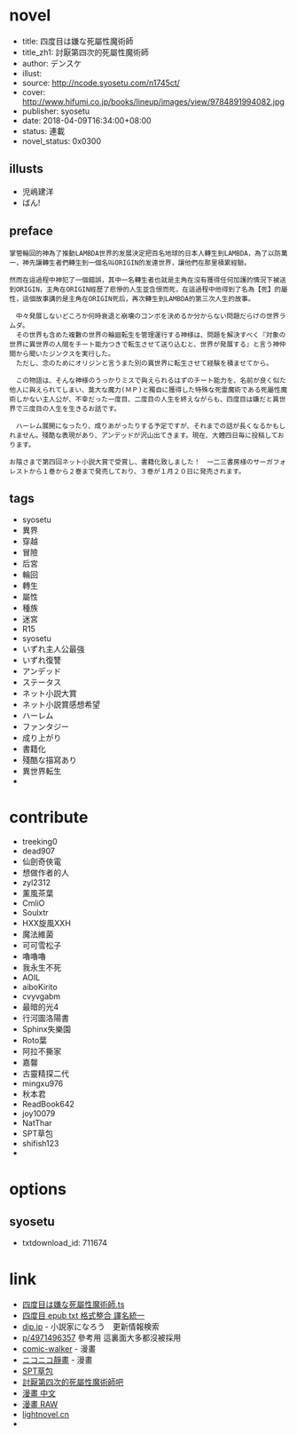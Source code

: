 # novel

- title: 四度目は嫌な死屬性魔術師
- title_zh1: 討厭第四次的死屬性魔術師
- author: デンスケ
- illust:
- source: http://ncode.syosetu.com/n1745ct/
- cover: http://www.hifumi.co.jp/books/lineup/images/view/9784891994082.jpg
- publisher: syosetu
- date: 2018-04-09T16:34:00+08:00
- status: 連載
- novel_status: 0x0300

## illusts

- 児嶋建洋
- ばん!

## preface

```
掌管輪回的神為了推動LAMBDA世界的发展決定把百名地球的日本人轉生到LAMBDA，為了以防萬一，神先讓轉生者們轉生到一個名叫ORIGIN的发達世界，讓他們在那里積累經驗。

然而在這過程中神犯了一個錯誤，其中一名轉生者也就是主角在沒有獲得任何加護的情況下被送到ORIGIN，主角在ORIGIN經歷了悲慘的人生並含恨而死，在這過程中他得到了名為【死】的屬性，這個故事講的是主角在ORIGIN死后，再次轉生到LAMBDA的第三次人生的故事。

　中々発展しないどころか何時衰退と崩壊のコンボを決めるか分からない問題だらけの世界ラムダ。
　その世界も含めた複數の世界の輪廻転生を管理運行する神様は、問題を解決すべく『対象の世界に異世界の人間をチート能力つきで転生させて送り込むと、世界が発展する』と言う神仲間から聞いたジンクスを実行した。
　ただし、念のためにオリジンと言うまた別の異世界に転生させて経験を積ませてから。

　この物語は、そんな神様のうっかりミスで與えられるはずのチート能力を、名前が良く似た他人に與えられてしまい、莫大な魔力(ＭＰ)と獨自に獲得した特殊な死霊魔術である死屬性魔術しかない主人公が、不幸だった一度目、二度目の人生を終えながらも、四度目は嫌だと異世界で三度目の人生を生きるお話です。

　ハーレム展開になったり、成りあがったりする予定ですが、それまでの話が長くなるかもしれません。殘酷な表現があり、アンデッドが沢山出てきます。現在、大體四日毎に投稿しております。

お陰さまで第四回ネット小説大賞で受賞し、書籍化致しました！　一二三書房様のサーガフォレストから１巻から２巻まで発売しており、３巻が１月２０日に発売されます。
```

## tags

- syosetu
- 異界
- 穿越
- 冒險
- 后宮
- 輪回
- 轉生
- 屬性
- 種族
- 迷宮
- R15
- syosetu
- いずれ主人公最強
- いずれ復讐
- アンデッド
- ステータス
- ネット小説大賞
- ネット小説賞感想希望
- ハーレム
- ファンタジー
- 成り上がり
- 書籍化
- 殘酷な描寫あり
- 異世界転生
-

# contribute

- treeking0
- dead907
- 仙劍奇俠電
- 想做作者的人
- zyl2312
- 薰風茶葉
- CmliO
- Soulxtr
- HXX旋風XXH
- 魔法維菌
- 可可雪松子
- 嚕嚕嚕
- 我永生不死
- AOIL
- aiboKirito
- cvyvgabm
- 最暗的光4
- 行河圖洛陽書
- Sphinx失樂園
- Roto葉
- 阿拉不撕家
- 嘉韾
- 古靈精探二代
- mingxu976
- 秋本君
- ReadBook642
- joy10079
- NatThar
- SPT草包
- shifish123
-

# options

## syosetu

- txtdownload_id: 711674


# link

- [四度目は嫌な死屬性魔術師.ts](https://github.com/bluelovers/node-novel/blob/master/lib/locales/%E5%9B%9B%E5%BA%A6%E7%9B%AE%E3%81%AF%E5%AB%8C%E3%81%AA%E6%AD%BB%E5%B1%9E%E6%80%A7%E9%AD%94%E8%A1%93%E5%B8%AB.ts)
- [四度目 epub txt 格式整合 譯名統一](http://tieba.baidu.com/p/5531952815?pid=117529194602)
- [dip.jp](https://narou.dip.jp/search.php?text=n1745ct&novel=all&genre=all&new_genre=all&length=0&down=0&up=100) - 小説家になろう　更新情報検索
- [p/4971496357](https://tieba.baidu.com/p/4971496357) 參考用 這裏面大多都沒被採用
- [comic-walker](https://comic-walker.com/contents/detail/KDCW_MF00000076010000_68/) - 漫畫
- [ニコニコ靜畫](http://seiga.nicovideo.jp/comic/35257) - 漫畫
- [SPT草包](https://home.gamer.com.tw/creationCategory.php?owner=okinadog&c=417638)
- [討厭第四次的死屬性魔術師吧](https://tieba.baidu.com/f?kw=%E8%AE%A8%E5%8E%8C%E7%AC%AC%E5%9B%9B%E6%AC%A1%E7%9A%84%E6%AD%BB%E5%B1%9E%E6%80%A7%E9%AD%94%E6%9C%AF%E5%B8%88&ie=utf-8 "討厭第四次的死屬性魔術師")
- [漫畫 中文](https://tw.manhuagui.com/comic/28989/)
- [漫畫 RAW](https://lhscan.net/manga-yondome-wa-iyana-shi-zokusei-majutsushi-raw.html)
- [lightnovel.cn](https://www.lightnovel.cn/forum.php?mod=viewthread&tid=876034&extra=&ordertype=1&page=1)
-


